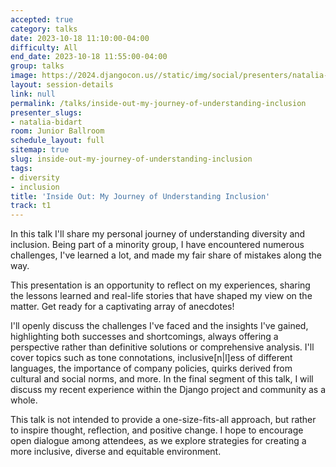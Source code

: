 ```yaml
---
accepted: true
category: talks
date: 2023-10-18 11:10:00-04:00
difficulty: All
end_date: 2023-10-18 11:55:00-04:00
group: talks
image: https://2024.djangocon.us//static/img/social/presenters/natalia-bidart.png
layout: session-details
link: null
permalink: /talks/inside-out-my-journey-of-understanding-inclusion
presenter_slugs:
- natalia-bidart
room: Junior Ballroom
schedule_layout: full
sitemap: true
slug: inside-out-my-journey-of-understanding-inclusion
tags:
- diversity
- inclusion
title: 'Inside Out: My Journey of Understanding Inclusion'
track: t1
---
```


In this talk I'll share my personal journey of understanding diversity and inclusion.
Being part of a minority group, I have encountered numerous challenges, I've learned
a lot, and made my fair share of mistakes along the way.

This presentation is an opportunity to reflect on my experiences, sharing the lessons
learned and real-life stories that have shaped my view on the matter. Get ready for a
captivating array of anecdotes!

I'll openly discuss the challenges I've faced and the insights I've gained,
highlighting both successes and shortcomings, always offering a perspective rather than
definitive solutions or comprehensive analysis. I'll cover topics such as tone connotations,
inclusive[n|l]ess of different languages, the importance of company policies, quirks
derived from cultural and social norms, and more. In the final segment of this talk, I
will discuss my recent experience within the Django project and community as a whole.

This talk is not intended to provide a one-size-fits-all approach, but rather to inspire
thought, reflection, and positive change. I hope to encourage open dialogue among
attendees, as we explore strategies for creating a more inclusive, diverse and
equitable environment.
